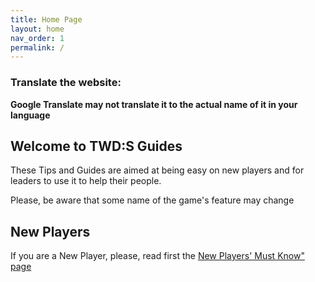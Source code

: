 ```yaml
---
title: Home Page
layout: home
nav_order: 1
permalink: /
---
```


<div>
    <h3>Translate the website:</h3>
    <div class="google-translate-link">
    <b>Google Translate may not translate it to the actual name of it in your language</b>
</div>

<div>
    <h2>Welcome to TWD:S Guides</h2>
    <p>These Tips and Guides are aimed at being easy on new players and for leaders to use it to help their people.</p>
    <p>Please, be aware that some name of the game's feature may change</p>
    <h2>New Players</h2>
    <p>If you are a New Player, please, read first the <a href="newplayers.md">New Players' Must Know" page</a></p>
</div>

<script>
    document.addEventListener('DOMContentLoaded', function() {
        var language = navigator.language || navigator.userLanguage;
        var mainElement = document.querySelector('.google-translate-link');
        mainElement.innerHTML = '<a href="https://redkuni-github-io.translate.goog/Kunis-TWDS-Guides/?_x_tr_sl=en&_x_tr_tl=' + language + '">Google Translate to ' + language + '</a>';
    });
</script>